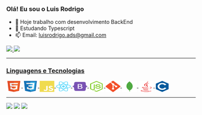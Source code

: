 ### Olá! Eu sou o Luis Rodrigo

- 🔭 Hoje trabalho com desenvolvimento BackEnd
- 🌱 Estudando Typescript
- 📫 Email: luisrodrigo.ads@gmail.com

 <div>
  <a href="https://github.com/luisrodrigoads">
  <img height="180em" src="https://github-readme-stats.vercel.app/api?username=luisrodrigoads&show_icons=true&theme=dark&include_all_commits=true&count_private=true"/>
  <img height="180em" src="https://github-readme-stats.vercel.app/api/top-langs/?username=luisrodrigoads&layout=compact&langs_count=7&theme=dark"/>
</div>
  
<hr>
  <h3>Linguagens e Tecnologias </h3>
 <div style="display: inline_block">

   <img align="center" alt="Luis-HTML" height="30" width="40" src="https://raw.githubusercontent.com/devicons/devicon/master/icons/html5/html5-original.svg"/>
  <img align="center" alt="Luis-CSS" height="30" width="40" src="https://raw.githubusercontent.com/devicons/devicon/master/icons/css3/css3-original.svg"/>
  <img align="center" alt="Luis-Js" height="30" width="40" src="https://raw.githubusercontent.com/devicons/devicon/master/icons/javascript/javascript-plain.svg"/>
  <img align="center" alt="Luis-React" height="30" width="40" src="https://raw.githubusercontent.com/devicons/devicon/master/icons/react/react-original.svg"/>
  <img align="center" alt="Luis-Bootstrap" height="30" width="40" src="https://raw.githubusercontent.com/devicons/devicon/master/icons/bootstrap/bootstrap-plain.svg"/>
  <img align="center" alt="Luis-nodejs" height="30" width="40" src="https://raw.githubusercontent.com/devicons/devicon/master/icons/nodejs/nodejs-plain.svg"/>
  <img align="center" alt="Luis-git" height="30" width="40" src="https://raw.githubusercontent.com/devicons/devicon/master/icons/git/git-plain.svg"/>
<img align="center" alt="Luis-mongodb" height="30" width="40" src="https://raw.githubusercontent.com/devicons/devicon/master/icons/mongodb/mongodb-plain.svg">
    <img align="center" alt="Luis-java" height="30" width="40" src="https://raw.githubusercontent.com/devicons/devicon/master/icons/java/java-plain.svg">
   <img align="center" alt="Luis-C" height="30" width="40" src="https://raw.githubusercontent.com/devicons/devicon/master/icons/c/c-plain.svg">
</div>

 <hr>
 
<div> 

  <a href="https://www.instagram.com/luis_rodrigo1409/" target="_blank"><img src="https://img.shields.io/badge/-Instagram-%23E4405F?style=for-the-badge&logo=instagram&logoColor=white" target="_blank"></a>
  <a href = "mailto:luisrodrigo.ads@gmail.com"><img src="https://img.shields.io/badge/-Gmail-%23333?style=for-the-badge&logo=gmail&logoColor=white" target="_blank"></a>
  <a href="https://www.linkedin.com/in/luis-rodrigo-pereira-cardoso-b5579814b/" target="_blank"><img src="https://img.shields.io/badge/-LinkedIn-%230077B5?style=for-the-badge&logo=linkedin&logoColor=white" target="_blank"></a> 
 
</div> 
